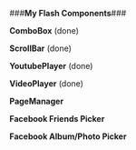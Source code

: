 ###**My Flash Components**###

**ComboBox** (done)

**ScrollBar** (done)

**YoutubePlayer** (done)

**VideoPlayer** (done)

**PageManager**

**Facebook Friends Picker**

**Facebook Album/Photo Picker**
